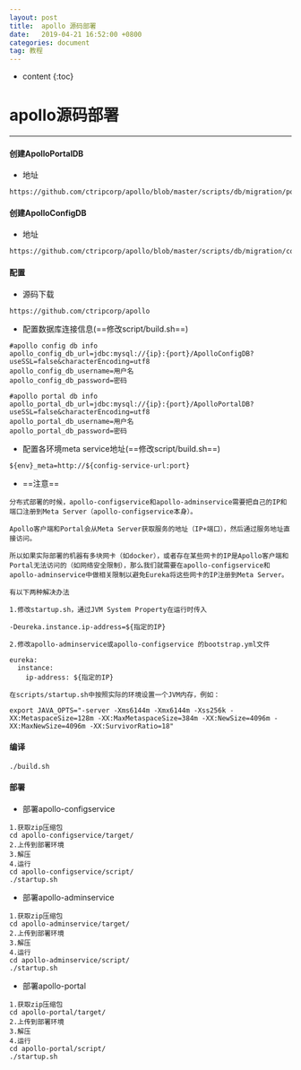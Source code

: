```yaml
---
layout: post
title:  apollo 源码部署
date:   2019-04-21 16:52:00 +0800
categories: document
tag: 教程
---
```


* content
{:toc}

# apollo源码部署
------------------
#### 创建ApolloPortalDB
- 地址

```
https://github.com/ctripcorp/apollo/blob/master/scripts/db/migration/portaldb/V1.0.0__initialization.sql
```


#### 创建ApolloConfigDB
- 地址

```
https://github.com/ctripcorp/apollo/blob/master/scripts/db/migration/configdb/V1.0.0__initialization.sql
```


#### 配置
- 源码下载

```
https://github.com/ctripcorp/apollo
```

- 配置数据库连接信息(==修改script/build.sh==)

```
#apollo config db info
apollo_config_db_url=jdbc:mysql://{ip}:{port}/ApolloConfigDB?useSSL=false&characterEncoding=utf8
apollo_config_db_username=用户名
apollo_config_db_password=密码

#apollo portal db info
apollo_portal_db_url=jdbc:mysql://{ip}:{port}/ApolloPortalDB?useSSL=false&characterEncoding=utf8
apollo_portal_db_username=用户名
apollo_portal_db_password=密码
```

- 配置各环境meta service地址(==修改script/build.sh==)

```
${env}_meta=http://${config-service-url:port}
```

- ==注意==

```
分布式部署的时候，apollo-configservice和apollo-adminservice需要把自己的IP和端口注册到Meta Server（apollo-configservice本身）。

Apollo客户端和Portal会从Meta Server获取服务的地址（IP+端口），然后通过服务地址直接访问。

所以如果实际部署的机器有多块网卡（如docker），或者存在某些网卡的IP是Apollo客户端和Portal无法访问的（如网络安全限制），那么我们就需要在apollo-configservice和apollo-adminservice中做相关限制以避免Eureka将这些网卡的IP注册到Meta Server。

有以下两种解决办法

1.修改startup.sh，通过JVM System Property在运行时传入

-Deureka.instance.ip-address=${指定的IP}

2.修改apollo-adminservice或apollo-configservice 的bootstrap.yml文件

eureka:
  instance:
    ip-address: ${指定的IP}
    
在scripts/startup.sh中按照实际的环境设置一个JVM内存，例如：

export JAVA_OPTS="-server -Xms6144m -Xmx6144m -Xss256k -XX:MetaspaceSize=128m -XX:MaxMetaspaceSize=384m -XX:NewSize=4096m -XX:MaxNewSize=4096m -XX:SurvivorRatio=18"
```



#### 编译


```
./build.sh
```

#### 部署

- 部署apollo-configservice


```
1.获取zip压缩包
cd apollo-configservice/target/
2.上传到部署环境
3.解压
4.运行
cd apollo-configservice/script/
./startup.sh
```

- 部署apollo-adminservice


```
1.获取zip压缩包
cd apollo-adminservice/target/
2.上传到部署环境
3.解压
4.运行
cd apollo-adminservice/script/
./startup.sh
```

- 部署apollo-portal


```
1.获取zip压缩包
cd apollo-portal/target/
2.上传到部署环境
3.解压
4.运行
cd apollo-portal/script/
./startup.sh
```



